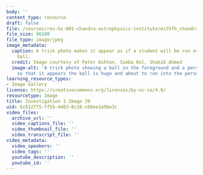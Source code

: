 ```yaml
---
body: ''
content_type: resource
draft: false
file: /courses/res-hs-001-chandra-astrophysics-institute/mithfh_chandra_inv1_trck1.jpg
file_size: 96180
file_type: image/jpeg
image_metadata:
  caption: A trick photo makes it appear as if a student will be run over by a giant
    ball.
  credit: Image courtesy of Peter Ashton, Simba Kol, Shakib Ahmed
  image-alt: 'A trick photo showing a ball in the foreground and a person in the background
    so that it appears the ball is huge and about to run into the person. '
learning_resource_types:
- Image Gallery
license: https://creativecommons.org/licenses/by-nc-sa/4.0/
resourcetype: Image
title: Investigation 1 Image 39
uid: 6c612775-ff55-4483-8c16-c88ee1a9be3c
video_files:
  archive_url: ''
  video_captions_file: ''
  video_thumbnail_file: ''
  video_transcript_file: ''
video_metadata:
  video_speakers: ''
  video_tags: ''
  youtube_description: ''
  youtube_id: ''
---
```

